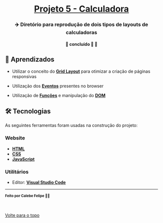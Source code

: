 <h1 align="center">
     <a href="#" alt="website de agencia de viagem">Projeto 5 - Calculadora</a>
</h1>

<h3 align="center">
    ✈️ Diretório para reprodução de dois tipos de layouts de calculadoras 
</h3>

<h4 align="center">
	🚧 concluído 🚀 🚧
</h4>

<!-- <br />
<img align="center" src="./calculadora_curso/images/layout-responsivo.gif" alt="animação da interação com página">
<br><br>
<img align="center" src="./images/layout-responsivo.gif" alt="animação da interação com página">-->


## 🧠 Aprendizados

- Utilizar o conceito do **[Grid Layout](https://developer.mozilla.org/pt-BR/docs/Web/CSS/CSS_Grid_Layout/Basic_Concepts_of_Grid_Layout)** para otimizar a criação de páginas responsivas

- Utilização dos **[Eventos](https://developer.mozilla.org/pt-BR/docs/Learn/JavaScript/Building_blocks/Events)** presentes no browser

- Utilização de **[Funções](https://developer.mozilla.org/pt-BR/docs/Web/JavaScript/Guide/Functions)** e manipulação do **[DOM](https://developer.mozilla.org/pt-BR/docs/Web/API/Document_Object_Model/Introduction)**

## 🛠 Tecnologias

As seguintes ferramentas foram usadas na construção do projeto:

### **Website**  

-   **[HTML](https://developer.mozilla.org/pt-BR/docs/Web/HTML)**
-   **[CSS](https://developer.mozilla.org/pt-BR/docs/Web/CSS)**
-   **[JavaScript](https://developer.mozilla.org/pt-BR/docs/Web/Javascript)**

### **Utilitários**

-   Editor:  **[Visual Studio Code](https://code.visualstudio.com/)**  

---

 <sub><b>Feito por Calebe Felipe 👋🏽</b></sub><br><br>
 
 <br />
 <a href="#top">Volte para o topo</a>